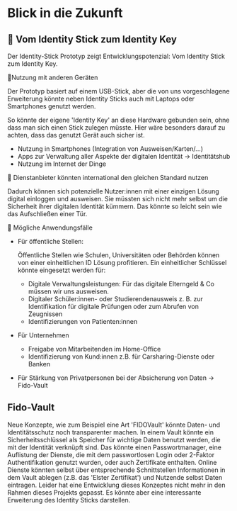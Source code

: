 # Blick in die Zukunft
## 🚀 Vom Identity Stick zum Identity Key

Der Identity-Stick Prototyp zeigt Entwicklungspotenzial: Vom Identity Stick zum Identity Key.

📱Nutzung mit anderen Geräten

Der Prototyp basiert auf einem USB-Stick, aber die von uns vorgeschlagene Erweiterung könnte neben Identity Sticks auch mit Laptops oder Smartphones genutzt werden. 

So könnte der eigene 'Identity Key' an diese Hardware gebunden sein, ohne dass man sich einen Stick zulegen müsste. Hier wäre besonders darauf zu achten, dass das genutzt Gerät auch sicher ist. 

- Nutzung in Smartphones (Integration von Ausweisen/Karten/...)
- Apps zur Verwaltung aller Aspekte der digitalen Identität → Identitätshub
- Nutzung im Internet der Dinge

🏢 Dienstanbieter könnten international den gleichen Standard nutzen

Dadurch können sich potenzielle Nutzer:innen mit einer einzigen Lösung digital einloggen und ausweisen. Sie müssten sich nicht mehr selbst um die Sicherheit ihrer digitalen Identität kümmern. Das könnte so leicht sein wie das Aufschließen einer Tür.

🤖 Mögliche Anwendungsfälle

- Für öffentliche Stellen:

    Öffentliche Stellen wie Schulen, Universitäten oder Behörden können von einer einheitlichen ID Lösung profitieren. Ein einheitlicher Schlüssel könnte eingesetzt werden für:

    - Digitale Verwaltungsleistungen: Für das digitale Elterngeld & Co müssen wir uns ausweisen.
    - Digitaler Schüler:innen- oder Studierendenausweis z. B. zur Identifikation für digitale Prüfungen oder zum Abrufen von Zeugnissen
    - Identifizierungen von Patienten:innen
- Für Unternehmen
    - Freigabe von Mitarbeitenden im Home-Office
    - Identifizierung von Kund:innen z.B. für Carsharing-Dienste oder Banken
- Für Stärkung von Privatpersonen bei der Absicherung von Daten → Fido-Vault

## Fido-Vault

Neue Konzepte, wie zum Beispiel eine Art 'FIDOVault' könnte Daten- und Identitätsschutz noch transparenter machen. In einem Vault könnte ein Sicherheitsschlüssel als Speicher für wichtige Daten benutzt werden, die mit der Identität verknüpft sind. Das könnte einen Passwortmanager, eine Auflistung der Dienste, die mit dem passwortlosen Login oder 2-Faktor Authentifikation genutzt wurden, oder auch Zertifikate enthalten. Online Dienste könnten selbst über entsprechende Schnittstellen Informationen in dem Vault ablegen (z.B. das 'Elster Zertifikat') und  Nutzende selbst Daten eintragen. Leider hat eine Entwicklung dieses Konzeptes nicht mehr in den Rahmen dieses Projekts gepasst. Es könnte aber eine interessante Erweiterung des Identity Sticks darstellen.